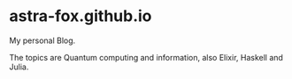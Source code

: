 # astra-fox.github.io
My personal Blog.

The topics are Quantum computing and information, also Elixir, Haskell and Julia.
